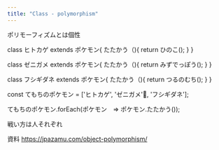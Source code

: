 ```yaml
---
title: "Class - polymorphism"
---
```


ポリモーフィズムとは個性

class ヒトカゲ extends ポケモン{
  たたかう（){
    return ひのこ();
  }
}

class ゼニガメ extends ポケモン{
  たたかう（){
    return みずでっぽう();
  }
}

class フシギダネ extends ポケモン{
  たたかう（){
    return つるのむち();
  }
}

const てもちのポケモン = ['ヒトカゲ', 'ゼニガメ', 'フシギダネ'];

てもちのポケモン.forEach(ポケモン　=> ポケモン.たたかう());

戦い方は人それぞれ

資料
https://jpazamu.com/object-polymorphism/
